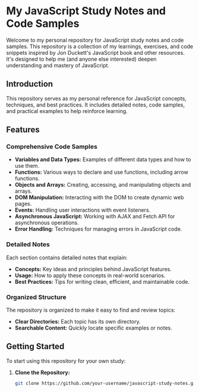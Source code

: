 # My JavaScript Study Notes and Code Samples

Welcome to my personal repository for JavaScript study notes and code samples. This repository is a collection of my learnings, exercises, and code snippets inspired by Jon Duckett's JavaScript book and other resources. It's designed to help me (and anyone else interested) deepen understanding and mastery of JavaScript.

## Introduction

This repository serves as my personal reference for JavaScript concepts, techniques, and best practices. It includes detailed notes, code samples, and practical examples to help reinforce learning.

## Features

### Comprehensive Code Samples

- **Variables and Data Types:** Examples of different data types and how to use them.
- **Functions:** Various ways to declare and use functions, including arrow functions.
- **Objects and Arrays:** Creating, accessing, and manipulating objects and arrays.
- **DOM Manipulation:** Interacting with the DOM to create dynamic web pages.
- **Events:** Handling user interactions with event listeners.
- **Asynchronous JavaScript:** Working with AJAX and Fetch API for asynchronous operations.
- **Error Handling:** Techniques for managing errors in JavaScript code.

### Detailed Notes

Each section contains detailed notes that explain:

- **Concepts:** Key ideas and principles behind JavaScript features.
- **Usage:** How to apply these concepts in real-world scenarios.
- **Best Practices:** Tips for writing clean, efficient, and maintainable code.

### Organized Structure

The repository is organized to make it easy to find and review topics:

- **Clear Directories:** Each topic has its own directory.
- **Searchable Content:** Quickly locate specific examples or notes.

## Getting Started

To start using this repository for your own study:

1. **Clone the Repository:**
   ```bash
   git clone https://github.com/your-username/javascript-study-notes.git
   ```
